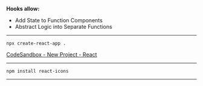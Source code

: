 **Hooks allow:**
- Add State to Function Components
- Abstract Logic into Separate Functions

---

```
npx create-react-app .
```

[CodeSandbox - New Project - React](https://react.new/)

---

```
npm install react-icons
```

---